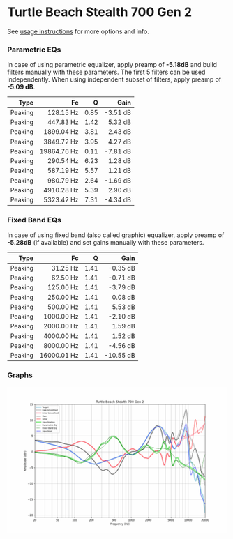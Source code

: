 # Turtle Beach Stealth 700 Gen 2
See [usage instructions](https://github.com/jaakkopasanen/AutoEq#usage) for more options and info.

### Parametric EQs
In case of using parametric equalizer, apply preamp of **-5.18dB** and build filters manually
with these parameters. The first 5 filters can be used independently.
When using independent subset of filters, apply preamp of **-5.09 dB**.

| Type    | Fc          |    Q | Gain     |
|--------:|------------:|-----:|---------:|
| Peaking | 128.15 Hz   | 0.85 | -3.51 dB |
| Peaking | 447.83 Hz   | 1.42 | 5.32 dB  |
| Peaking | 1899.04 Hz  | 3.81 | 2.43 dB  |
| Peaking | 3849.72 Hz  | 3.95 | 4.27 dB  |
| Peaking | 19864.76 Hz | 0.11 | -7.81 dB |
| Peaking | 290.54 Hz   | 6.23 | 1.28 dB  |
| Peaking | 587.19 Hz   | 5.57 | 1.21 dB  |
| Peaking | 980.79 Hz   | 2.64 | -1.69 dB |
| Peaking | 4910.28 Hz  | 5.39 | 2.90 dB  |
| Peaking | 5323.42 Hz  | 7.31 | -4.34 dB |

### Fixed Band EQs
In case of using fixed band (also called graphic) equalizer, apply preamp of **-5.28dB**
(if available) and set gains manually with these parameters.

| Type    | Fc          |    Q | Gain      |
|--------:|------------:|-----:|----------:|
| Peaking | 31.25 Hz    | 1.41 | -0.35 dB  |
| Peaking | 62.50 Hz    | 1.41 | -0.71 dB  |
| Peaking | 125.00 Hz   | 1.41 | -3.79 dB  |
| Peaking | 250.00 Hz   | 1.41 | 0.08 dB   |
| Peaking | 500.00 Hz   | 1.41 | 5.53 dB   |
| Peaking | 1000.00 Hz  | 1.41 | -2.10 dB  |
| Peaking | 2000.00 Hz  | 1.41 | 1.59 dB   |
| Peaking | 4000.00 Hz  | 1.41 | 1.52 dB   |
| Peaking | 8000.00 Hz  | 1.41 | -4.56 dB  |
| Peaking | 16000.01 Hz | 1.41 | -10.55 dB |

### Graphs
![](./Turtle%20Beach%20Stealth%20700%20Gen%202.png)